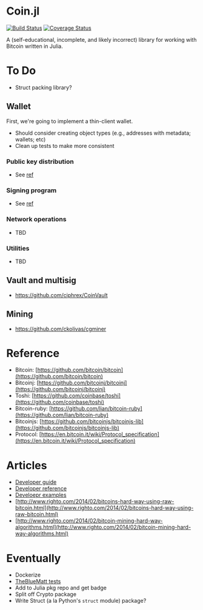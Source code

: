 Coin.jl
=========
[![Build Status](https://travis-ci.org/danielsuo/Coin.jl.svg?branch=master)](https://travis-ci.org/danielsuo/Coin.jl)
[![Coverage Status](https://coveralls.io/repos/danielsuo/Coin.jl/badge.png)](https://coveralls.io/r/danielsuo/Coin.jl)

A (self-educational, incomplete, and likely incorrect) library for working with Bitcoin written in Julia.

# To Do
- Struct packing library?

## Wallet
First, we're going to implement a thin-client wallet.

- Should consider creating object types (e.g., addresses with metadata; wallets; etc)
- Clean up tests to make more consistent

### Public key distribution
- See [ref](https://github.com/danielsuo/Crypto.jl)

### Signing program
- See [ref](https://github.com/danielsuo/Crypto.jl)

### Network operations
- TBD

### Utilities
- TBD

## Vault and multisig
- https://github.com/ciphrex/CoinVault

## Mining
- https://github.com/ckolivas/cgminer

# Reference
- Bitcoin: [https://github.com/bitcoin/bitcoin](https://github.com/bitcoin/bitcoin)
- Bitcoinj: [https://github.com/bitcoinj/bitcoinj](https://github.com/bitcoinj/bitcoinj)
- Toshi: [https://github.com/coinbase/toshi](https://github.com/coinbase/toshi)
- Bitcoin-ruby: [https://github.com/lian/bitcoin-ruby](https://github.com/lian/bitcoin-ruby)
- Bitcoinjs: [https://github.com/bitcoinjs/bitcoinjs-lib](https://github.com/bitcoinjs/bitcoinjs-lib)
- Protocol: [https://en.bitcoin.it/wiki/Protocol_specification](https://en.bitcoin.it/wiki/Protocol_specification)

# Articles
- [Developer guide](https://bitcoin.org/en/developer-guide)
- [Developer reference](https://bitcoin.org/en/developer-reference)
- [Develoepr examples](https://bitcoin.org/en/developer-examples)
- [http://www.righto.com/2014/02/bitcoins-hard-way-using-raw-bitcoin.html](http://www.righto.com/2014/02/bitcoins-hard-way-using-raw-bitcoin.html)
- [http://www.righto.com/2014/02/bitcoin-mining-hard-way-algorithms.html](http://www.righto.com/2014/02/bitcoin-mining-hard-way-algorithms.html)

# Eventually
- Dockerize
- [TheBlueMatt tests](https://github.com/TheBlueMatt/test-scripts)
- Add to Julia pkg repo and get badge
- Split off Crypto package
- Write Struct (a la Python's `struct` module) package?